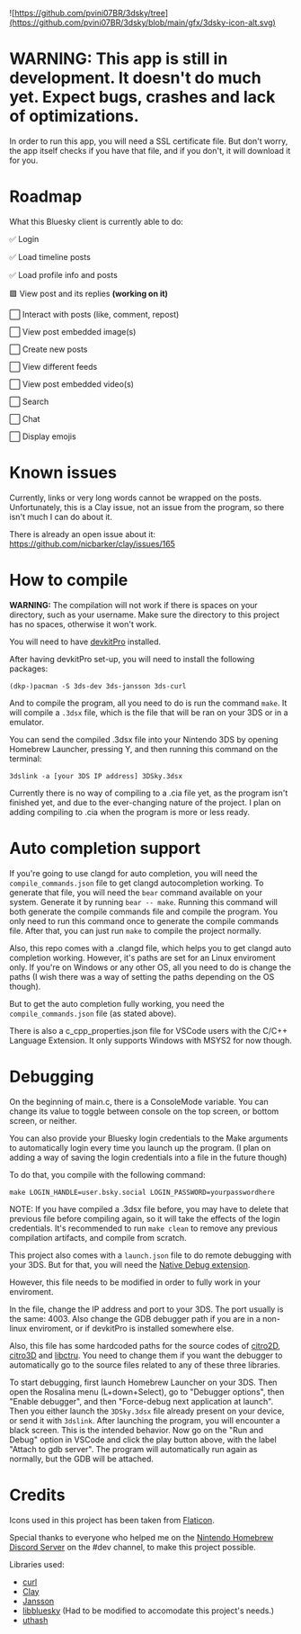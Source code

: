 ![https://github.com/pvini07BR/3dsky/tree](https://github.com/pvini07BR/3dsky/blob/main/gfx/3dsky-icon-alt.svg)

# WARNING: This app is still in development. It doesn't do much yet. Expect bugs, crashes and lack of optimizations.

In order to run this app, you will need a SSL certificate file. But don't worry, the app itself checks if you have that file, and if you don't, it will download it for you.

# Roadmap

What this Bluesky client is currently able to do:

✅ Login

✅ Load timeline posts

✅ Load profile info and posts

🟩 View post and its replies **(working on it)**

⬜ Interact with posts (like, comment, repost)

⬜ View post embedded image(s)

⬜ Create new posts

⬜ View different feeds

⬜ View post embedded video(s)

⬜ Search

⬜ Chat

⬜ Display emojis

# Known issues

Currently, links or very long words cannot be wrapped on the posts. Unfortunately, this is a Clay issue, not an issue from the program, so there isn't much I can do about it.

There is already an open issue about it: https://github.com/nicbarker/clay/issues/165

# How to compile

**WARNING:** The compilation will not work if there is spaces on your directory, such as your username. Make sure the directory to this project has no spaces, otherwise it won't work.

You will need to have [devkitPro](https://devkitpro.org/wiki/Getting_Started) installed.

After having devkitPro set-up, you will need to install the following packages:
```
(dkp-)pacman -S 3ds-dev 3ds-jansson 3ds-curl
```

And to compile the program, all you need to do is run the command ``make``. It will compile
a ``.3dsx`` file, which is the file that will be ran on your 3DS or in a emulator.

You can send the compiled .3dsx file into your Nintendo 3DS by opening Homebrew Launcher, pressing Y,
and then running this command on the terminal:
```
3dslink -a [your 3DS IP address] 3DSky.3dsx
```

Currently there is no way of compiling to a .cia file yet, as the program isn't finished yet, and due to
the ever-changing nature of the project. I plan on adding compiling to .cia when the program is more or less ready.

# Auto completion support

If you're going to use clangd for auto completion, you will need the ``compile_commands.json`` file
to get clangd autocompletion working. To generate that file, you will need the ``bear`` command available on
your system. Generate it by running ``bear -- make``. Running this command will both generate the compile commands
file and compile the program. You only need to run this command once to generate the compile commands file. After
that, you can just run ``make`` to compile the project normally.

Also, this repo comes with a .clangd file, which helps you to get clangd auto completion working.
However, it's paths are set for an Linux enviroment only. If you're on Windows or any other OS,
all you need to do is change the paths (I wish there was a way of setting the paths depending on the OS though).

But to get the auto completion fully working, you need the ``compile_commands.json`` file (as stated above).

There is also a c_cpp_properties.json file for VSCode users with the C/C++ Language Extension.
It only supports Windows with MSYS2 for now though.

# Debugging

On the beginning of main.c, there is a ConsoleMode variable. You can change its value to toggle between
console on the top screen, or bottom screen, or neither.

You can also provide your Bluesky login credentials to the Make arguments to automatically login every time
you launch up the program. (I plan on adding a way of saving the login credentials into a file in the future though)

To do that, you compile with the following command:
```
make LOGIN_HANDLE=user.bsky.social LOGIN_PASSWORD=yourpasswordhere
```

NOTE: If you have compiled a .3dsx file before, you may have to delete that previous file before compiling again,
so it will take the effects of the login credentials. It's recommended to run ``make clean`` to remove any previous
compilation artifacts, and compile from scratch.

This project also comes with a ``launch.json`` file to do remote debugging with your 3DS. But for that, you will need
the [Native Debug extension](https://marketplace.visualstudio.com/items?itemName=webfreak.debug).

However, this file needs to be modified in order to fully work in your enviroment.

In the file, change the IP address and port to your 3DS. The port usually is the same: 4003.
Also change the GDB debugger path if you are in a non-linux enviroment, or if devkitPro is installed
somewhere else.

Also, this file has some hardcoded paths for the source codes of [citro2D](https://github.com/devkitPro/citro2d), [citro3D](https://github.com/devkitPro/citro3d) and [libctru](https://github.com/devkitPro/libctru). You need to change them if you want the
debugger to automatically go to the source files related to any of these three libraries.

To start debugging, first launch Homebrew Launcher on your 3DS. Then open the Rosalina menu (L+down+Select),
go to "Debugger options", then "Enable debugger", and then "Force-debug next application at launch".
Then you either launch the ``3DSky.3dsx`` file already present on your device, or send it with ``3dslink``.
After launching the program, you will encounter a black screen. This is the intended behavior. Now
go on the "Run and Debug" option in VSCode and click the play button above, with the label "Attach to gdb server".
The program will automatically run again as normally, but the GDB will be attached.

# Credits

Icons used in this project has been taken from [Flaticon](https://www.flaticon.com).

Special thanks to everyone who helped me on the [Nintendo Homebrew Discord Server](https://github.com/nh-server)
on the #dev channel, to make this project possible.

Libraries used:
- [curl](https://github.com/curl/curl)
- [Clay](https://github.com/nicbarker/clay)
- [Jansson](https://github.com/akheron/jansson)
- [libbluesky](https://github.com/briandowns/libbluesky) (Had to be modified to accomodate this project's needs.)
- [uthash](https://github.com/troydhanson/uthash)
